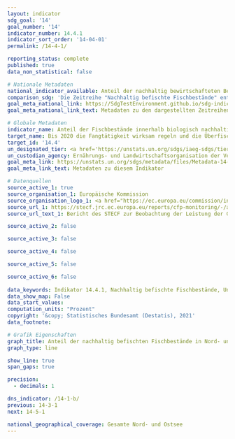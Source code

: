 ```yaml
---
layout: indicator    
sdg_goal: '14'    
goal_number: '14'    
indicator_number: 14.4.1    
indicator_sort_order: '14-04-01'    
permalink: /14-4-1/    

reporting_status: complete    
published: true    
data_non_statistical: false    

# Nationale Metadaten    
national_indicator_available: Anteil der nachhaltig bewirtschafteten Bestände an allen MSY-untersuchten Beständen <br> MSY-untersuchte an allen bewirtschafteten Beständen    
comparison_sdg: 'Die Zeitreihe "Nachhaltig befischte Fischbestände" entspricht den globalen Metadaten. Die Zeitreihe "Verhältnis der untersuchten Fischbestände (basierend auf dem Ansatz der höchsten nachhaltigen Ergiebigkeit) an allen bewirtschafteten Beständen" bietet zusätzliche Informationen.'    
goal_meta_national_link: https://SdgTestEnvironment.github.io/sdg-indicators/public/MetaDe/14.4.1.pdf    
goal_meta_national_link_text: Metadaten zu den dargestellten Zeitreihen    

# Globale Metadaten    
indicator_name: Anteil der Fischbestände innerhalb biologisch nachhaltiger Grenzen    
target_name: Bis 2020 die Fangtätigkeit wirksam regeln und die Überfischung, die illegale, ungemeldete und unregulierte Fischerei und zerstörerische Fangpraktiken beenden und wissenschaftlich fundierte Bewirtschaftungspläne umsetzen, um die Fischbestände in kürzestmöglicher Zeit mindestens auf einen Stand zurückzuführen, der den höchstmöglichen Dauerertrag unter Berücksichtigung ihrer biologischen Merkmale sichert    
target_id: '14.4'    
un_designated_tier: <a href='https://unstats.un.org/sdgs/iaeg-sdgs/tier-classification/' title='Klicken Sie hier um weitere Informationen zur UN-Tier-Klassifikation zu erhalten.'  target='_blank'>Tier I</a>    
un_custodian_agency: Ernährungs- und Landwirtschaftsorganisation der Vereinten Nationen (FAO)    
goal_meta_link: https://unstats.un.org/sdgs/metadata/files/Metadata-14-04-01.pdf    
goal_meta_link_text: Metadaten zu diesem Indikator    

# Datenquellen
source_active_1: true
source_organisation_1: Europäische Kommission
source_organisation_logo_1: <a href="https://ec.europa.eu/commission/index_en"><img src="https://g205sdgs.github.io/sdg-indicators/public/OrgImgDe/europeancommission.png" alt="Logo europeancommission" style="height:60px; width:148px"/></a>
source_url_1: https://stecf.jrc.ec.europa.eu/reports/cfp-monitoring/-/asset_publisher/oz5O/document/id/2667730?inheritRedirect=false&redirect=https%3A%2F%2Fstecf.jrc.ec.europa.eu%2Freports%2Fcfp-monitoring%3Fp_p_id%3D101_INSTANCE_oz5O%26p_p_lifecycle%3D0%26p_p_state%3Dnormal%26p_p_mode%3Dview%26p_p_col_id%3Dcolumn-2%26p_p_col_pos%3D1%26p_p_col_count%3D2
source_url_text_1: Bericht des STECF zur Beobachtung der Leistung der Gemeinsamen Fischereipolitik (nur auf Englisch verfügbar)

source_active_2: false

source_active_3: false

source_active_4: false

source_active_5: false

source_active_6: false
    
data_keywords: Indikator 14.4.1, Nachhaltig befischte Fischbestände, Untersuchte Fischbestände zu den wirtschaftlich genutzten Beständen, Ernährungs- und Landwirtschaftsorganisation der Vereinten Nationen (FAO)    
data_show_map: False    
data_start_values:     
computation_units: "Prozent"    
copyright: '&copy; Statistisches Bundesamt (Destatis), 2021'    
data_footnote:     

# Grafik Eigenschaften    
graph_title: Anteil der nachhaltig befischten Fischbestände in Nord- und Ostsee an allen MSY-untersuchten Beständen    
graph_type: line    

show_line: true
span_gaps: true

precision:
  - decimals: 1    

dns_indicator: /14-1-b/
previous: 14-3-1    
next: 14-5-1    

national_geographical_coverage: Gesamte Nord- und Ostsee    
---
```


<span></span>